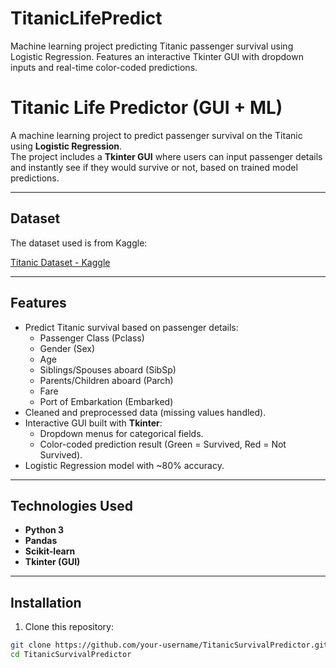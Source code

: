# TitanicLifePredict
 Machine learning project predicting Titanic passenger survival using Logistic Regression. Features an interactive Tkinter GUI with dropdown inputs and real-time color-coded predictions.

# Titanic Life Predictor (GUI + ML)

A machine learning project to predict passenger survival on the Titanic using **Logistic Regression**.  
The project includes a **Tkinter GUI** where users can input passenger details and instantly see if they would survive or not, based on trained model predictions.

---

## **Dataset**
The dataset used is from Kaggle:

[Titanic Dataset - Kaggle](https://www.kaggle.com/datasets/heptapod/titanic)

---

## **Features**
- Predict Titanic survival based on passenger details:
  - Passenger Class (Pclass)
  - Gender (Sex)
  - Age
  - Siblings/Spouses aboard (SibSp)
  - Parents/Children aboard (Parch)
  - Fare
  - Port of Embarkation (Embarked)
- Cleaned and preprocessed data (missing values handled).
- Interactive GUI built with **Tkinter**:
  - Dropdown menus for categorical fields.
  - Color-coded prediction result (Green = Survived, Red = Not Survived).
- Logistic Regression model with ~80% accuracy.

---

## **Technologies Used**
- **Python 3**
- **Pandas**
- **Scikit-learn**
- **Tkinter (GUI)**

---

## **Installation**

1. Clone this repository:
```bash
git clone https://github.com/your-username/TitanicSurvivalPredictor.git
cd TitanicSurvivalPredictor
